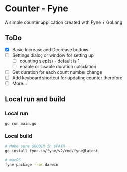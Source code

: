 # Counter - Fyne
A simple counter application created with Fyne + GoLang

## ToDo
- [x] Basic Increase and Decrease buttons
- [ ] Settings dialog or window for setting up 
    - [ ] counting step(s) - default is 1
    - [ ] enable or disable duration calculation
- [ ] Get duration for each count number change
- [ ] Add keyboard shortcut for updating counter therefore
- [ ] More...

## Local run and build
### Local run
```bash
go run main.go
```
### Local build
```bash
# Make sure $GOBIN in $PATH
go install fyne.io/fyne/v2/cmd/fyne@latest

# macOS
fyne package --os darwin
```